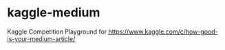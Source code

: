 # kaggle-medium
Kaggle Competition Playground for https://www.kaggle.com/c/how-good-is-your-medium-article/
